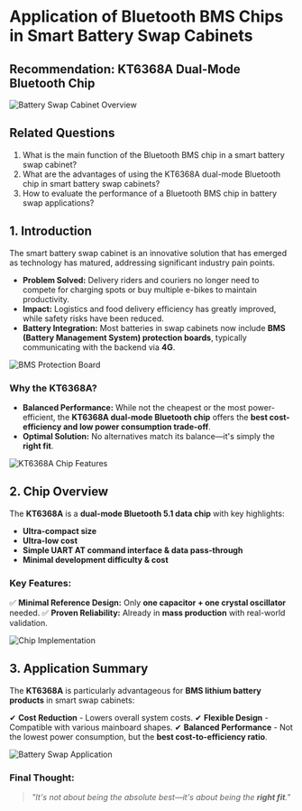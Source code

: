 # Application of Bluetooth BMS Chips in Smart Battery Swap Cabinets  
## Recommendation: KT6368A Dual-Mode Bluetooth Chip

![Battery Swap Cabinet Overview](https://github.com/blevoice/pic/blob/5d811308ccd18e62503ce363ebfc9e2256f8cff7/062201.jpg)

## Related Questions
1. What is the main function of the Bluetooth BMS chip in a smart battery swap cabinet?
2. What are the advantages of using the KT6368A dual-mode Bluetooth chip in smart battery swap cabinets?
3. How to evaluate the performance of a Bluetooth BMS chip in battery swap applications?

## 1. Introduction
The smart battery swap cabinet is an innovative solution that has emerged as technology has matured, addressing significant industry pain points.

- **Problem Solved:** Delivery riders and couriers no longer need to compete for charging spots or buy multiple e-bikes to maintain productivity.
- **Impact:** Logistics and food delivery efficiency has greatly improved, while safety risks have been reduced.
- **Battery Integration:** Most batteries in swap cabinets now include **BMS (Battery Management System) protection boards**, typically communicating with the backend via **4G**.

![BMS Protection Board](https://github.com/blevoice/pic/blob/5d811308ccd18e62503ce363ebfc9e2256f8cff7/062202.jpg)

### Why the KT6368A?
- **Balanced Performance:** While not the cheapest or the most power-efficient, the **KT6368A dual-mode Bluetooth chip** offers the **best cost-efficiency and low power consumption trade-off**.
- **Optimal Solution:** No alternatives match its balance—it's simply the **right fit**.

![KT6368A Chip Features](https://github.com/blevoice/pic/blob/5d811308ccd18e62503ce363ebfc9e2256f8cff7/062203.png)

## 2. Chip Overview
The **KT6368A** is a **dual-mode Bluetooth 5.1 data chip** with key highlights:

- **Ultra-compact size**
- **Ultra-low cost**
- **Simple UART AT command interface & data pass-through**
- **Minimal development difficulty & cost**

### Key Features:
✅ **Minimal Reference Design:** Only **one capacitor + one crystal oscillator** needed.
✅ **Proven Reliability:** Already in **mass production** with real-world validation.

![Chip Implementation](https://github.com/blevoice/pic/blob/5d811308ccd18e62503ce363ebfc9e2256f8cff7/062204.jpg)

## 3. Application Summary
The **KT6368A** is particularly advantageous for **BMS lithium battery products** in smart swap cabinets:

✔ **Cost Reduction** - Lowers overall system costs.
✔ **Flexible Design** - Compatible with various mainboard shapes.
✔ **Balanced Performance** - Not the lowest power consumption, but the **best cost-to-efficiency ratio**.

![Battery Swap Application](https://github.com/blevoice/pic/blob/5d811308ccd18e62503ce363ebfc9e2256f8cff7/062205.jpeg)

### Final Thought:
> *"It's not about being the absolute best—it's about being the **right fit**."*
